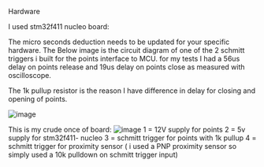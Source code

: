 Hardware

I used stm32f411 nucleo board:




The micro seconds deduction needs to be updated for your specific hardware.
The Below image is the circuit diagram of one of the 2 schmitt triggers i built for the points interface to MCU.
for my tests I had a 56us delay on points release and 19us delay on points close as measured with oscilloscope.

The 1k pullup resistor is the reason I have difference in delay for closing and opening of points.

![image](https://github.com/user-attachments/assets/1a0a98ae-d4c2-481f-9e5d-3b58170fc05f)

This is my crude once of board:
![image](https://github.com/user-attachments/assets/645505f0-8238-4e27-9d5c-9db93b0ab700)
1 =  12V supply for points
2 =  5v supply for stm32f411- nucleo
3 =  schmitt trigger for points with 1k pullup
4 = schmitt trigger for proximity sensor ( i used a PNP proximity sensor so simply used a 10k pulldown on schmitt trigger input)




